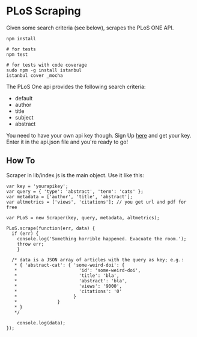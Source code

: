 # PLoS Scraping

Given some search criteria (see below), scrapes the PLoS ONE API.

```
npm install

# for tests
npm test

# for tests with code coverage
sudo npm -g install istanbul
istanbul cover _mocha
```

The PLoS One api provides the following search criteria:
* default
* author
* title
* subject
* abstract

You need to have your own api key though. Sign Up [here](http://alm.plos.org/docs/Home) and get your key.
Enter it in the api.json file and you're ready to go!

## How To

Scraper in lib/index.js is the main object. Use it like this:

```
var key = 'yourapikey';
var query = { 'type': 'abstract', 'term': 'cats' };
var metadata = ['author', 'title', 'abstract'];
var altmetrics = ['views', 'citations']; // you get url and pdf for free

var PLoS = new Scraper(key, query, metadata, altmetrics);

PLoS.scrape(function(err, data) {
  if (err) {
    console.log('Something horrible happened. Evacuate the room.');
    throw err;
	}

  /* data is a JSON array of articles with the query as key; e.g.:
   * { 'abstract-cat': { 'some-weird-doi': {
   *                       'id': 'some-weird-doi',
   *                       'title': 'bla',
   *                       'abstract': 'bla', 
   *                       'views': '9000',
   *                       'citations': '0'
   *                     }
   *               }
   * }
   */

	console.log(data);
});
```
